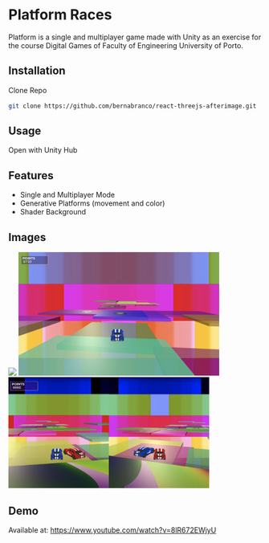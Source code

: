 # Platform Races

Platform is a single and multiplayer game made with Unity as an exercise for the course Digital Games of Faculty of Engineering University of Porto.

## Installation

Clone Repo

```bash
git clone https://github.com/bernabranco/react-threejs-afterimage.git
```

## Usage

Open with Unity Hub

## Features
- Single and Multiplayer Mode
- Generative Platforms (movement and color)
- Shader Background


## Images
<img src="prints/pr_screen3.png" width="400px" height="auto">
<img src="prints/pr_screen2.png" width="400px" height="auto">
<img src="prints/pr_screens4.png" width="400px" height="auto">

## Demo

Available at: https://www.youtube.com/watch?v=8lR672EWjyU